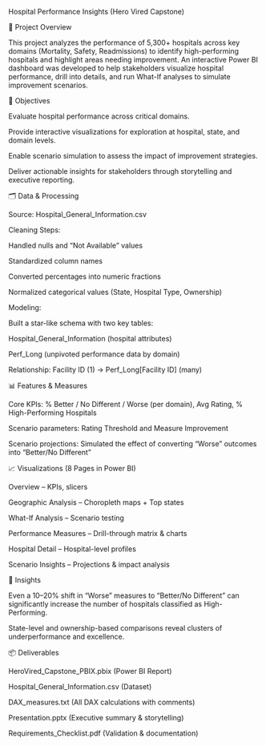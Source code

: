 Hospital Performance Insights (Hero Vired Capstone)



📌 Project Overview

This project analyzes the performance of 5,300+ hospitals across key domains (Mortality, Safety, Readmissions) to identify high-performing hospitals and highlight areas needing improvement. An interactive Power BI dashboard was developed to help stakeholders visualize hospital performance, drill into details, and run What-If analyses to simulate improvement scenarios.

🎯 Objectives

Evaluate hospital performance across critical domains.

Provide interactive visualizations for exploration at hospital, state, and domain levels.

Enable scenario simulation to assess the impact of improvement strategies.

Deliver actionable insights for stakeholders through storytelling and executive reporting.

🗂 Data & Processing

Source: Hospital_General_Information.csv

Cleaning Steps:

Handled nulls and “Not Available” values

Standardized column names

Converted percentages into numeric fractions

Normalized categorical values (State, Hospital Type, Ownership)

Modeling:

Built a star-like schema with two key tables:

Hospital_General_Information (hospital attributes)

Perf_Long (unpivoted performance data by domain)

Relationship: Facility ID (1) → Perf_Long[Facility ID] (many)

📊 Features & Measures

Core KPIs: % Better / No Different / Worse (per domain), Avg Rating, % High-Performing Hospitals

Scenario parameters: Rating Threshold and Measure Improvement

Scenario projections: Simulated the effect of converting “Worse” outcomes into “Better/No Different”

📈 Visualizations (8 Pages in Power BI)

Overview – KPIs, slicers

Geographic Analysis – Choropleth maps + Top states

What-If Analysis – Scenario testing

Performance Measures – Drill-through matrix & charts

Hospital Detail – Hospital-level profiles

Scenario Insights – Projections & impact analysis

🔑 Insights

Even a 10–20% shift in “Worse” measures to “Better/No Different” can significantly increase the number of hospitals classified as High-Performing.

State-level and ownership-based comparisons reveal clusters of underperformance and excellence.

📦 Deliverables

HeroVired_Capstone_PBIX.pbix (Power BI Report)

Hospital_General_Information.csv (Dataset)

DAX_measures.txt (All DAX calculations with comments)

Presentation.pptx (Executive summary & storytelling)

Requirements_Checklist.pdf (Validation & documentation)
